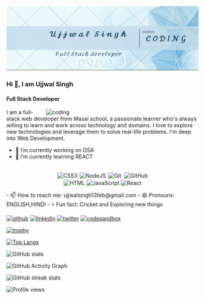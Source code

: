 ![Full Stack Developer](https://github.com/ujjwalsingh13feb/ujjwalsingh13feb/blob/main/MY%20BANNER_u.PNG)
### Hi 👋, I am Ujjwal Singh
#### Full Stack Developer
<img align="right" alt="coding" width="400" src="https://cdn.dribbble.com/users/1292677/screenshots/6139167/media/fcf7fd0c619bb87706533079240915f3.gif">

I am a full-stack web developer from Masai school, a passionate learner who's always willing to learn and work across technology and domains. I love to explore new technologies and leverage them to solve real-life problems. I'm deep into Web Development.



- 🔭 I’m currently working on DSA 
- 🌱 I’m currently learning REACT 
<p align="center">
<br/>
<img alt="CSS3" src="https://img.shields.io/badge/css3%20-%231572B6.svg?&style=for-the-badge&logo=css3&logoColor=white" style="margin:2px;"/>
<img alt="NodeJS" src="https://img.shields.io/badge/Node.js-339933?logo=node.js&logoColor=white&style=for-the-badge" />

<img alt="Git" src="https://img.shields.io/badge/git%20-%23F05033.svg?&style=for-the-badge&logo=git&logoColor=white" style="margin:2px;"/>
<img alt="GitHub" src="https://img.shields.io/badge/github%20-%23121011.svg?&style=for-the-badge&logo=github&logoColor=white" style="margin:2px;"/>



<br/>
  <img alt="HTML" src="https://img.shields.io/badge/HTML-E34F26?logo=html5&logoColor=white&style=for-the-badge" />
<img alt="JavaScript" src="https://img.shields.io/badge/JavaScript-F7DF1E?logo=javascript&logoColor=white&style=for-the-badge" />
<img alt="React" src="https://img.shields.io/badge/React-61DAFB?logo=react&logoColor=white&style=for-the-badge" />

</p>
- 📫 How to reach me: ujjwalsingh13feb@gmail.com 
- 😄 Pronouns: ENGLISH,HINDI 
- ⚡ Fun fact: Cricket and Exploring new things 


[<img src='https://cdn.jsdelivr.net/npm/simple-icons@3.0.1/icons/github.svg' alt='github' height='40'>](https://github.com/ujjwalsingh13feb)  [<img src='https://cdn.jsdelivr.net/npm/simple-icons@3.0.1/icons/linkedin.svg' alt='linkedin' height='40'>](https://www.linkedin.com/in/www.linkedin.com/in/ujjwalsingh11/)  [<img src='https://cdn.jsdelivr.net/npm/simple-icons@3.0.1/icons/twitter.svg' alt='twitter' height='40'>](https://twitter.com/@ujjwal993124921)  [<img src='https://cdn.jsdelivr.net/npm/simple-icons@3.0.1/icons/codesandbox.svg' alt='codesandbox' height='40'>](https://codesandbox.io/u/https://codesandbox.io/u/ujjwalsingh13feb)  

[![trophy](https://github-profile-trophy.vercel.app/?username=ujjwalsingh13feb)](https://github.com/ryo-ma/github-profile-trophy)

[![Top Langs](https://github-readme-stats.vercel.app/api/top-langs/?username=ujjwalsingh13feb)](https://github.com/anuraghazra/github-readme-stats)

![GitHub stats](https://github-readme-stats.vercel.app/api?username=ujjwalsingh13feb&show_icons=true&count_private=true)  

![GitHub Activity Graph](https://activity-graph.herokuapp.com/graph?username=ujjwalsingh13feb)  

![GitHub streak stats](https://github-readme-streak-stats.herokuapp.com/?user=ujjwalsingh13feb)  

![Profile views](https://gpvc.arturio.dev/ujjwalsingh13feb)  
